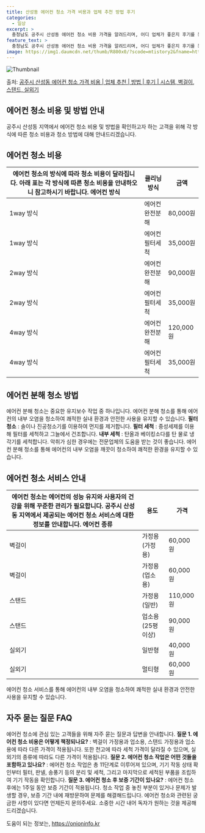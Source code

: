 ```yaml
---
title: 산성동 에어컨 청소 가격 비용과 업체 추천 방법 후기
categories:
  - 일상
excerpt: >
  충청남도 공주시 산성동 에어컨 청소 비용 가격을 알려드리며, 어디 업체가 좋은지 후기를 통해 알아보겠습니다. 현재 글에서는 시스템, 벽걸이, 스탠드, 실외기 각각에 대해 청소 비용이 나와 있으니 참고하시면 되겠습니다. 에어컨 분해 청소 방법 보기 👈 클릭셀프 에어컨 청소 방법 보기👈 클릭공주시 산성동 에어컨 청소 비용시스템에어컨 방식클리닝방식금액1way 방식에어컨 완전분해80,000원1way 방식에어컨 필터세척35,000원2way 방식에어컨 완전분해90,000원2way 방식에어컨 필터세척35,000원4way 방식에어컨 완전분해120,000원4way 방식에어컨 필터세척35,000원원형방식에어컨 완전분해140,000원원형방식에어컨 필터세척35,000원에어컨 청소 견적 샘플 보기 👈 클릭에어컨 냄새의 원인에어..
feature_text: >
  충청남도 공주시 산성동 에어컨 청소 비용 가격을 알려드리며, 어디 업체가 좋은지 후기를 통해 알아보겠습니다. 현재 글에서는 시스템, 벽걸이, 스탠드, 실외기 각각에 대해 청소 비용이 나와 있으니 참고하시면 되겠습니다. 에어컨 분해 청소 방법 보기 👈 클릭셀프 에어컨 청소 방법 보기👈 클릭공주시 산성동 에어컨 청소 비용시스템에어컨 방식클리닝방식금액1way 방식에어컨 완전분해80,000원1way 방식에어컨 필터세척35,000원2way 방식에어컨 완전분해90,000원2way 방식에어컨 필터세척35,000원4way 방식에어컨 완전분해120,000원4way 방식에어컨 필터세척35,000원원형방식에어컨 완전분해140,000원원형방식에어컨 필터세척35,000원에어컨 청소 견적 샘플 보기 👈 클릭에어컨 냄새의 원인에어..
image: https://img1.daumcdn.net/thumb/R800x0/?scode=mtistory2&fname=https%3A%2F%2Fblog.kakaocdn.net%2Fdn%2FHnTqK%2FbtsHwgue330%2FBELLh1NNtkZRkoul5FOkr1%2Fimg.webp
---
```


![Thumbnail](https://img1.daumcdn.net/thumb/R800x0/?scode=mtistory2&fname=https%3A%2F%2Fblog.kakaocdn.net%2Fdn%2FHnTqK%2FbtsHwgue330%2FBELLh1NNtkZRkoul5FOkr1%2Fimg.webp)

<p>출처: <a href="https://onioninfo.kr/entry/%EA%B3%B5%EC%A3%BC%EC%8B%9C-%EC%82%B0%EC%84%B1%EB%8F%99-%EC%97%90%EC%96%B4%EC%BB%A8-%EC%B2%AD%EC%86%8C-%EA%B0%80%EA%B2%A9-%EB%B9%84%EC%9A%A9-%EC%97%85%EC%B2%B4-%EC%B6%94%EC%B2%9C-%EB%B0%A9%EB%B2%95-%ED%9B%84%EA%B8%B0-%EC%8B%9C%EC%8A%A4%ED%85%9C-%EB%B2%BD%EA%B1%B8%EC%9D%B4-%EC%8A%A4%ED%83%A0%EB%93%9C-%EC%8B%A4%EC%99%B8%EA%B8%B0" rel="dofollow">공주시 산성동 에어컨 청소 가격 비용 | 업체 추천 | 방법 | 후기 | 시스템, 벽걸이, 스탠드, 실외기</a> </p>

## 에어컨 청소 비용 및 방법 안내

공주시 산성동 지역에서 에어컨 청소 비용 및 방법을 확인하고자 하는 고객을 위해 각 방식에 따른 청소 비용과 청소 방법에 대해
안내드리겠습니다.

## 에어컨 청소 비용

에어컨 청소의 방식에 따라 청소 비용이 달라집니다. 아래 표는 각 방식에 따른 청소 비용을 안내하오니 참고하시기 바랍니다.  **에어컨 방식** | **클리닝 방식** | **금액**  
---|---|---  
1way 방식 | 에어컨 완전분해 | 80,000원  
1way 방식 | 에어컨 필터세척 | 35,000원  
2way 방식 | 에어컨 완전분해 | 90,000원  
2way 방식 | 에어컨 필터세척 | 35,000원  
4way 방식 | 에어컨 완전분해 | 120,000원  
4way 방식 | 에어컨 필터세척 | 35,000원  
  


## 에어컨 분해 청소 방법

에어컨 분해 청소는 중요한 유지보수 작업 중 하나입니다. 에어컨 분해 청소를 통해 에어컨의 내부 오염을 청소하여 쾌적한 실내 환경과 안전한
사용을 유지할 수 있습니다. **필터 청소** : 솔이나 진공청소기를 이용하여 먼지를 제거합니다. **필터 세척** : 중성세제를 이용해
필터를 세척하고 그늘에서 건조합니다. **내부 세척** : 탄올과 베이킹소다를 탄 물로 냉각기를 세척합니다. 악취가 심한 경우에는 전문업체의
도움을 받는 것이 좋습니다. 에어컨 분해 청소를 통해 에어컨의 내부 오염을 깨끗이 청소하여 쾌적한 환경을 유지할 수 있습니다.



## 에어컨 청소 서비스 안내

에어컨 청소는 에어컨의 성능 유지와 사용자의 건강을 위해 꾸준한 관리가 필요합니다. 공주시 산성동 지역에서 제공되는 에어컨 청소 서비스에 대한 정보를 안내합니다.  **에어컨 종류** | **용도** | **가격**  
---|---|---  
벽걸이 | 가정용(가정용) | 60,000원  
벽걸이 | 가정용(업소용) | 60,000원  
스탠드 | 가정용(일반) | 110,000원  
스탠드 | 업소용(25평 이상) | 90,000원  
실외기 | 일반형 | 40,000원  
실외기 | 멀티형 | 60,000원  
에어컨 청소 서비스를 통해 에어컨의 내부 오염을 청소하여 쾌적한 실내 환경과 안전한 사용을 유지할 수 있습니다.



## 자주 묻는 질문 FAQ

에어컨 청소에 관심 있는 고객들을 위해 자주 묻는 질문과 답변을 안내합니다. **질문 1. 에어컨 청소 비용은 어떻게 책정되나요?** :
벽걸이 가정용과 업소용, 스탠드 가정용과 업소용에 따라 다른 가격이 적용됩니다. 또한 천고에 따라 세척 가격이 달라질 수 있으며, 실외기의
종류에 따라도 다른 가격이 적용됩니다. **질문 2. 에어컨 청소 작업은 어떤 것들을 포함하고 있나요?** : 에어컨 청소 작업은 총
11단계로 이루어져 있으며, 기기 작동 상태 확인부터 필터, 판넬, 송풍기 등의 분리 및 세척, 그리고 마지막으로 세척된 부품을 조립하여
기기 작동을 확인합니다. **질문 3. 에어컨 청소 후 보증 기간이 있나요?** : 에어컨 청소 후에는 1주일 동안 보증 기간이 적용됩니다.
청소 작업 중 놓친 부분이 있거나 문제가 발생할 경우, 보증 기간 내에 재방문하여 문제를 해결해드립니다. 에어컨 청소와 관련된 궁금한 사항이
있다면 언제든지 문의주세요. 소중한 시간 내어 독자가 원하는 것을 제공해 드리겠습니다.

 

도움이 되는 정보는, <a href="https://onioninfo.kr" rel="dofollow">https://onioninfo.kr</a>


